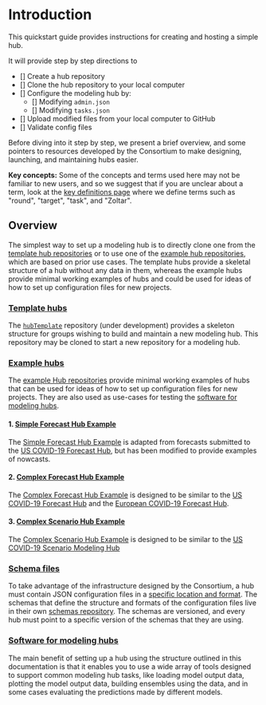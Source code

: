 # Introduction  

This quickstart guide provides instructions for creating and hosting a simple hub. 

It will provide step by step directions to  
- [] Create a hub repository
- [] Clone the hub repository to your local computer
- [] Configure the modeling hub by: 
  - [] Modifying `admin.json`
  - [] Modifying `tasks.json`
- [] Upload modified files from your local computer to GitHub
- [] Validate config files


Before diving into it step by step, we present a brief overview, and some pointers to resources developed by the Consortium to make designing, launching, and maintaining hubs easier.  

**Key concepts:** Some of the concepts and terms used here may not be familiar to new users, and so we suggest that if you are unclear about a term, look at the [key definitions page](../overview/definitions.md) where we define terms such as "round", "target", "task", and "Zoltar".  

## Overview  

The simplest way to set up a modeling hub is to directly clone one from the [template hub repositories](https://github.com/hubverse-org?q=&type=template&language=&sort=) or to use one of the [example hub repositories](https://github.com/hubverse-org?q=example&type=all&language=&sort=), which are based on prior use cases. The template hubs provide a skeletal structure of a hub without any data in them, whereas the example hubs provide minimal working examples of hubs and could be used for ideas of how to set up configuration files for new projects.  

### [Template hubs](https://github.com/hubverse-org?q=&type=template&language=&sort=)  

The [`hubTemplate`](https://github.com/hubverse-org/hubTemplate) repository (under development) provides a skeleton structure for groups wishing to build and maintain a new modeling hub. This repository may be cloned to start a new repository for a modeling hub.  

### [Example hubs](https://github.com/hubverse-org?q=example&type=all&language=&sort=)  

The [example Hub repositories](https://github.com/hubverse-org?q=example&type=all&language=&sort=) provide minimal working examples of hubs that can be used for ideas of how to set up configuration files for new projects. They are also used as use-cases for testing the [software for modeling hubs](../user-guide/software.md). 

#### 1. [Simple Forecast Hub Example](https://github.com/hubverse-org/example-simple-forecast-hub)  
The [Simple Forecast Hub Example](https://github.com/hubverse-org/example-simple-forecast-hub) is adapted from forecasts submitted to the [US COVID-19 Forecast Hub](https://github.com/reichlab/covid19-forecast-hub), but has been modified to provide examples of nowcasts.  

#### 2. [Complex Forecast Hub Example](https://github.com/hubverse-org/example-complex-forecast-hub)  
The [Complex Forecast Hub Example](https://github.com/hubverse-org/example-complex-forecast-hub) is designed to be similar to the [US COVID-19 Forecast Hub](https://github.com/reichlab/covid19-forecast-hub) and the [European COVID-19 Forecast Hub](https://github.com/covid19-forecast-hub-europe/covid19-forecast-hub-europe).  

#### 3. [Complex Scenario Hub Example](https://github.com/hubverse-org/example-complex-scenario-hub)  
The [Complex Scenario Hub Example](https://github.com/hubverse-org/example-complex-scenario-hub) is designed to be similar to the [US COVID-19 Scenario Modeling Hub](https://github.com/midas-network/covid19-scenario-modeling-hub)  


### [Schema files](https://github.com/hubverse-org/schemas)  

To take advantage of the infrastructure designed by the Consortium, a hub must contain JSON configuration files in a [specific location and format](../user-guide/hub-config). The schemas that define the structure and formats of the configuration files live in their own [schemas repository](https://github.com/hubverse-org/schemas). The schemas are versioned, and every hub must point to a specific version of the schemas that they are using.  

### [Software for modeling hubs](../user-guide/software.md)  

The main benefit of setting up a hub using the structure outlined in this documentation is that it enables you to use a wide array of tools designed to support common modeling hub tasks, like loading model output data, plotting the model output data, building ensembles using the data, and in some cases evaluating the predictions made by different models.  

